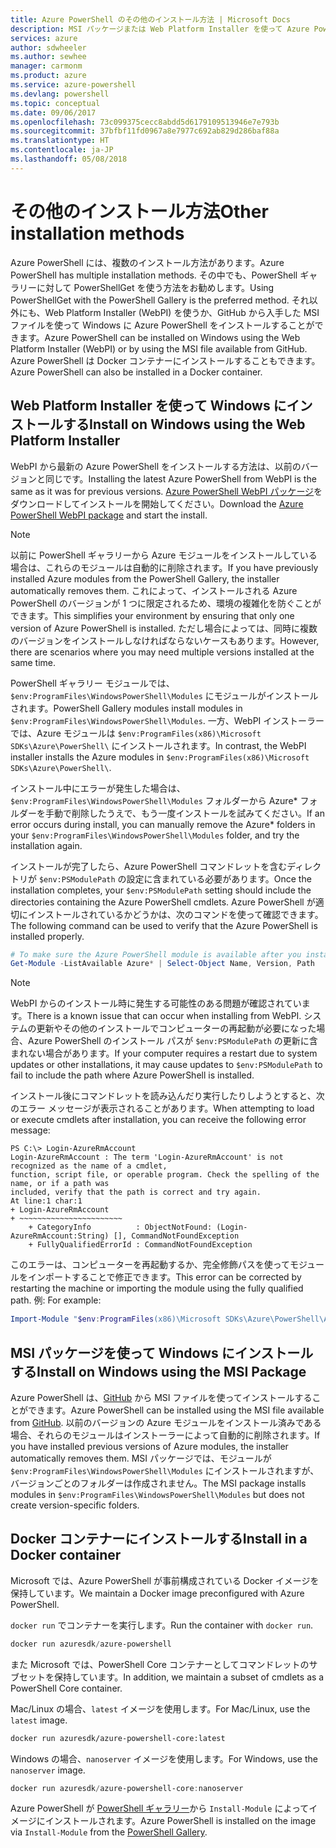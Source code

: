 ```yaml
---
title: Azure PowerShell のその他のインストール方法 | Microsoft Docs
description: MSI パッケージまたは Web Platform Installer を使って Azure PowerShell をインストールする方法について説明します。
services: azure
author: sdwheeler
ms.author: sewhee
manager: carmonm
ms.product: azure
ms.service: azure-powershell
ms.devlang: powershell
ms.topic: conceptual
ms.date: 09/06/2017
ms.openlocfilehash: 73c099375cecc8abdd5d6179109513946e7e793b
ms.sourcegitcommit: 37bfbf11fd0967a8e7977c692ab829d286baf88a
ms.translationtype: HT
ms.contentlocale: ja-JP
ms.lasthandoff: 05/08/2018
---
```

# <a name="other-installation-methods"></a><span data-ttu-id="7ef41-103">その他のインストール方法</span><span class="sxs-lookup"><span data-stu-id="7ef41-103">Other installation methods</span></span>

<span data-ttu-id="7ef41-104">Azure PowerShell には、複数のインストール方法があります。</span><span class="sxs-lookup"><span data-stu-id="7ef41-104">Azure PowerShell has multiple installation methods.</span></span> <span data-ttu-id="7ef41-105">その中でも、PowerShell ギャラリーに対して PowerShellGet を使う方法をお勧めします。</span><span class="sxs-lookup"><span data-stu-id="7ef41-105">Using PowerShellGet with the PowerShell Gallery is the preferred method.</span></span> <span data-ttu-id="7ef41-106">それ以外にも、Web Platform Installer (WebPI) を使うか、GitHub から入手した MSI ファイルを使って Windows に Azure PowerShell をインストールすることができます。</span><span class="sxs-lookup"><span data-stu-id="7ef41-106">Azure PowerShell can be installed on Windows using the Web Platform Installer (WebPI) or by using the MSI file available from GitHub.</span></span> <span data-ttu-id="7ef41-107">Azure PowerShell は Docker コンテナーにインストールすることもできます。</span><span class="sxs-lookup"><span data-stu-id="7ef41-107">Azure PowerShell can also be installed in a Docker container.</span></span>

## <a name="install-on-windows-using-the-web-platform-installer"></a><span data-ttu-id="7ef41-108">Web Platform Installer を使って Windows にインストールする</span><span class="sxs-lookup"><span data-stu-id="7ef41-108">Install on Windows using the Web Platform Installer</span></span>

<span data-ttu-id="7ef41-109">WebPI から最新の Azure PowerShell をインストールする方法は、以前のバージョンと同じです。</span><span class="sxs-lookup"><span data-stu-id="7ef41-109">Installing the latest Azure PowerShell from WebPI is the same as it was for previous versions.</span></span>
<span data-ttu-id="7ef41-110">[Azure PowerShell WebPI パッケージ](http://aka.ms/webpi-azps)をダウンロードしてインストールを開始してください。</span><span class="sxs-lookup"><span data-stu-id="7ef41-110">Download the [Azure PowerShell WebPI package](http://aka.ms/webpi-azps) and start the install.</span></span>

> [!NOTE]
> <span data-ttu-id="7ef41-111">以前に PowerShell ギャラリーから Azure モジュールをインストールしている場合は、これらのモジュールは自動的に削除されます。</span><span class="sxs-lookup"><span data-stu-id="7ef41-111">If you have previously installed Azure modules from the PowerShell Gallery, the installer automatically removes them.</span></span> <span data-ttu-id="7ef41-112">これによって、インストールされる Azure PowerShell のバージョンが 1 つに限定されるため、環境の複雑化を防ぐことができます。</span><span class="sxs-lookup"><span data-stu-id="7ef41-112">This simplifies your environment by ensuring that only one version of Azure PowerShell is installed.</span></span> <span data-ttu-id="7ef41-113">ただし場合によっては、同時に複数のバージョンをインストールしなければならないケースもあります。</span><span class="sxs-lookup"><span data-stu-id="7ef41-113">However, there are scenarios where you may need multiple versions installed at the same time.</span></span>
>
> <span data-ttu-id="7ef41-114">PowerShell ギャラリー モジュールでは、`$env:ProgramFiles\WindowsPowerShell\Modules` にモジュールがインストールされます。</span><span class="sxs-lookup"><span data-stu-id="7ef41-114">PowerShell Gallery modules install modules in `$env:ProgramFiles\WindowsPowerShell\Modules`.</span></span> <span data-ttu-id="7ef41-115">一方、WebPI インストーラーでは、Azure モジュールは `$env:ProgramFiles(x86)\Microsoft SDKs\Azure\PowerShell\` にインストールされます。</span><span class="sxs-lookup"><span data-stu-id="7ef41-115">In contrast, the WebPI installer installs the Azure modules in `$env:ProgramFiles(x86)\Microsoft SDKs\Azure\PowerShell\`.</span></span>
>
> <span data-ttu-id="7ef41-116">インストール中にエラーが発生した場合は、`$env:ProgramFiles\WindowsPowerShell\Modules` フォルダーから Azure\* フォルダーを手動で削除したうえで、もう一度インストールを試みてください。</span><span class="sxs-lookup"><span data-stu-id="7ef41-116">If an error occurs during install, you can manually remove the Azure\* folders in your `$env:ProgramFiles\WindowsPowerShell\Modules` folder, and try the installation again.</span></span>

<span data-ttu-id="7ef41-117">インストールが完了したら、Azure PowerShell コマンドレットを含むディレクトリが `$env:PSModulePath` の設定に含まれている必要があります。</span><span class="sxs-lookup"><span data-stu-id="7ef41-117">Once the installation completes, your `$env:PSModulePath` setting should include the directories containing the Azure PowerShell cmdlets.</span></span> <span data-ttu-id="7ef41-118">Azure PowerShell が適切にインストールされているかどうかは、次のコマンドを使って確認できます。</span><span class="sxs-lookup"><span data-stu-id="7ef41-118">The following command can be used to verify that the Azure PowerShell is installed properly.</span></span>

```powershell
# To make sure the Azure PowerShell module is available after you install
Get-Module -ListAvailable Azure* | Select-Object Name, Version, Path
```

> [!NOTE]
> <span data-ttu-id="7ef41-119">WebPI からのインストール時に発生する可能性のある問題が確認されています。</span><span class="sxs-lookup"><span data-stu-id="7ef41-119">There is a known issue that can occur when installing from WebPI.</span></span> <span data-ttu-id="7ef41-120">システムの更新やその他のインストールでコンピューターの再起動が必要になった場合、Azure PowerShell のインストール パスが `$env:PSModulePath` の更新に含まれない場合があります。</span><span class="sxs-lookup"><span data-stu-id="7ef41-120">If your computer requires a restart due to system updates or other installations, it may cause updates to `$env:PSModulePath` to fail to include the path where Azure PowerShell is installed.</span></span>

<span data-ttu-id="7ef41-121">インストール後にコマンドレットを読み込んだり実行したりしようとすると、次のエラー メッセージが表示されることがあります。</span><span class="sxs-lookup"><span data-stu-id="7ef41-121">When attempting to load or execute cmdlets after installation, you can receive the following error message:</span></span>

```
PS C:\> Login-AzureRmAccount
Login-AzureRmAccount : The term 'Login-AzureRmAccount' is not recognized as the name of a cmdlet,
function, script file, or operable program. Check the spelling of the name, or if a path was
included, verify that the path is correct and try again.
At line:1 char:1
+ Login-AzureRmAccount
+ ~~~~~~~~~~~~~~~~~~~~~~~
    + CategoryInfo          : ObjectNotFound: (Login-AzureRmAccount:String) [], CommandNotFoundException
    + FullyQualifiedErrorId : CommandNotFoundException
```

<span data-ttu-id="7ef41-122">このエラーは、コンピューターを再起動するか、完全修飾パスを使ってモジュールをインポートすることで修正できます。</span><span class="sxs-lookup"><span data-stu-id="7ef41-122">This error can be corrected by restarting the machine or importing the module using the fully qualified path.</span></span> <span data-ttu-id="7ef41-123">例: </span><span class="sxs-lookup"><span data-stu-id="7ef41-123">For example:</span></span>

```powershell
Import-Module "$env:ProgramFiles(x86)\Microsoft SDKs\Azure\PowerShell\AzureRM.psd1"
```

## <a name="install-on-windows-using-the-msi-package"></a><span data-ttu-id="7ef41-124">MSI パッケージを使って Windows にインストールする</span><span class="sxs-lookup"><span data-stu-id="7ef41-124">Install on Windows using the MSI Package</span></span>

<span data-ttu-id="7ef41-125">Azure PowerShell は、[GitHub](https://github.com/Azure/azure-powershell/releases/latest) から MSI ファイルを使ってインストールすることができます。</span><span class="sxs-lookup"><span data-stu-id="7ef41-125">Azure PowerShell can be installed using the MSI file available from [GitHub](https://github.com/Azure/azure-powershell/releases/latest).</span></span> <span data-ttu-id="7ef41-126">以前のバージョンの Azure モジュールをインストール済みである場合、それらのモジュールはインストーラーによって自動的に削除されます。</span><span class="sxs-lookup"><span data-stu-id="7ef41-126">If you have installed previous versions of Azure modules, the installer automatically removes them.</span></span> <span data-ttu-id="7ef41-127">MSI パッケージでは、モジュールが `$env:ProgramFiles\WindowsPowerShell\Modules` にインストールされますが、バージョンごとのフォルダーは作成されません。</span><span class="sxs-lookup"><span data-stu-id="7ef41-127">The MSI package installs modules in `$env:ProgramFiles\WindowsPowerShell\Modules` but does not create version-specific folders.</span></span>

## <a name="install-in-a-docker-container"></a><span data-ttu-id="7ef41-128">Docker コンテナーにインストールする</span><span class="sxs-lookup"><span data-stu-id="7ef41-128">Install in a Docker container</span></span>

<span data-ttu-id="7ef41-129">Microsoft では、Azure PowerShell が事前構成されている Docker イメージを保持しています。</span><span class="sxs-lookup"><span data-stu-id="7ef41-129">We maintain a Docker image preconfigured with Azure PowerShell.</span></span>

<span data-ttu-id="7ef41-130">`docker run` でコンテナーを実行します。</span><span class="sxs-lookup"><span data-stu-id="7ef41-130">Run the container with `docker run`.</span></span>

```powershell
docker run azuresdk/azure-powershell
```

<span data-ttu-id="7ef41-131">また Microsoft では、PowerShell Core コンテナーとしてコマンドレットのサブセットを保持しています。</span><span class="sxs-lookup"><span data-stu-id="7ef41-131">In addition, we maintain a subset of cmdlets as a PowerShell Core container.</span></span>

<span data-ttu-id="7ef41-132">Mac/Linux の場合、`latest` イメージを使用します。</span><span class="sxs-lookup"><span data-stu-id="7ef41-132">For Mac/Linux, use the `latest` image.</span></span>

```bash
docker run azuresdk/azure-powershell-core:latest
```

<span data-ttu-id="7ef41-133">Windows の場合、`nanoserver` イメージを使用します。</span><span class="sxs-lookup"><span data-stu-id="7ef41-133">For Windows, use the `nanoserver` image.</span></span>

```powershell
docker run azuresdk/azure-powershell-core:nanoserver
```

<span data-ttu-id="7ef41-134">Azure PowerShell が [PowerShell ギャラリー](https://www.powershellgallery.com/)から `Install-Module` によってイメージにインストールされます。</span><span class="sxs-lookup"><span data-stu-id="7ef41-134">Azure PowerShell is installed on the image via `Install-Module` from the [PowerShell Gallery](https://www.powershellgallery.com/).</span></span>
